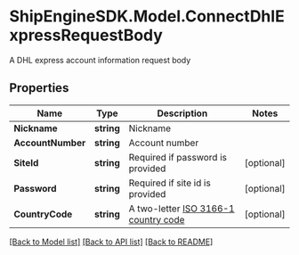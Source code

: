 # ShipEngineSDK.Model.ConnectDhlExpressRequestBody
A DHL express account information request body

## Properties

Name | Type | Description | Notes
------------ | ------------- | ------------- | -------------
**Nickname** | **string** | Nickname | 
**AccountNumber** | **string** | Account number | 
**SiteId** | **string** | Required if password is provided | [optional] 
**Password** | **string** | Required if site id is provided | [optional] 
**CountryCode** | **string** | A two-letter [ISO 3166-1 country code](https://en.wikipedia.org/wiki/ISO_3166-1)  | [optional] 

[[Back to Model list]](../README.md#documentation-for-models) [[Back to API list]](../README.md#documentation-for-api-endpoints) [[Back to README]](../README.md)

